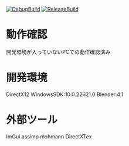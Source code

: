 [![DebugBuild](https://github.com/kuro12237/CLEYERA/actions/workflows/DebugBuild.yml/badge.svg)](https://github.com/kuro12237/CLEYERA/actions/workflows/DebugBuild.yml)
[![ReleaseBuild](https://github.com/kuro12237/CLEYERA/actions/workflows/ReleaseBuild.yml/badge.svg)](https://github.com/kuro12237/CLEYERA/actions/workflows/ReleaseBuild.yml)

# 動作確認
  開発環境が入っていないPCでの動作確認済み

# 開発環境
  DirectX12 
  WindowsSDK:10.0.22621.0
  Blender:4.1

# 外部ツール
  ImGui
  assimp
  nlohmann
  DirectXTex
